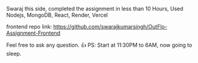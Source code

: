Swaraj this side, completed the assignment in less than 10 Hours, Used Nodejs, MongoDB, React, Render, Vercel



frontend repo link: https://github.com/swarajkumarsingh/OutFlo-Assignment-Frontend


Feel free to ask any question. 👍
PS: Start at 11:30PM to 6AM, now going to sleep.
